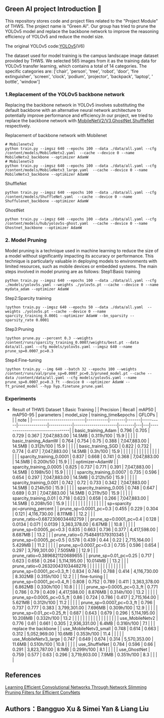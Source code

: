 ## Green AI project Introduction :leaves:
This repository stores code and project files related to the "Project Module" of THWS. The project name is "Green AI". Our group has tried to prune the YOLOv5 model and replace the backbone network to improve the reasoning efficiency of YOLOv5 and reduce the model size.

The original YOLOv5 code:[YOLOv5](https://github.com/ultralytics/yolov5/)(V6)

The dataset used for model training is the campus landscape image dataset provided by THWS. We selected 565 images from it as the training data for YOLOv5 transfer learning, which contains a total of 14 categories. The specific categories are: ['chair', 'person', 'tree', 'robot', 'door', 'fire extinguisher', 'screen', 'clock', 'podium', 'projector', 'backpack', 'laptop', ' bottle', 'window']

### 1.Replacement of the YOLOv5 backbone network
Replacing the backbone network in YOLOv5 involves substituting the default backbone with an alternative neural network architecture to potentially improve performance and efficiency.In our project, we tried to replace the backbone network with [MobileNetV2/V3](https://arxiv.org/abs/1704.04861),[GhostNet](https://arxiv.org/abs/1911.11907),[ShuffleNet](https://arxiv.org/abs/1707.01083) respectively.

Replacement of backbone network with Mobilenet
```shell
# Mobilenetv2
python train.py --imgsz 640 --epochs 100 --data ./data/all.yaml --cfg /content/models/MobileNetv2.yaml  --cache --device 0 --name MobileNetv2_backbone --optimizer AdamW
# Mobilenetv3
python train.py --imgsz 640 --epochs 100 --data ./data/all.yaml --cfg /content/models/MobileNetv3_large.yaml  --cache --device 0 --name MobileNetv3_backbone --optimizer AdamW
```

ShuffleNet
```shell
python train.py --imgsz 640 --epochs 100 --data ./data/all.yaml --cfg /content/models/ShuffleNet.yaml  --cache --device 0 --name Shuffulenet_backbone --optimizer AdamW
```

GhostNet
```shell
python train.py --imgsz 640 --epochs 100 --data ./data/all.yaml --cfg /content/models/hub/yolov5s-ghost.yaml  --cache --device 0 --name Ghostnet_backbone --optimizer AdamW
```

### 2. Model Pruning
Model pruning is a technique used in machine learning to reduce the size of a model without significantly impacting its accuracy or performance. This technique is particularly valuable in deploying models to environments with limited resources, such as mobile devices or embedded systems. The main steps involved in model pruning are as follows:
Step1:Basic training
```shell
python train.py --imgsz 640 --epochs 100 --data ./data/all.yaml --cfg ./models/yolov5s.yaml --weights ./yolov5s.pt --cache --device 0 --name mydata_adam --optimizer AdamW
```
Step2:Sparcity training
```shell
!python train.py --imgsz 640 --epochs 50 --data ./data/all.yaml  --weights ./yolov5s.pt --cache --device 0 --name sparcity_training_0.0001 --optimizer AdamW --bn_sparsity --sparsity_rate 0.0001
```
Step3:Pruning
```shell
!python prune.py --percent 0.3 --weights /content/runs/sparcity_training_0.0007/weights/best.pt --data data/all.yaml --cfg models/yolov5s.yaml --imgsz 640 --name prune_sp=0.0007_pc=0.3
```
Step4:Fine-tuning
```shell
!python train.py --img 640 --batch 32 --epochs 100 --weights /content/runs/val/prune_sp=0.0007_pc=0.3/pruned_model.pt --cache --data /content/data/all.yaml --cfg models/yolov5s.yaml --name prune_sp=0.0007_pc=0.3_ft --device 0 --optimizer AdamW --ft_pruned_model --hyp hyp.finetune_prune.yaml
```

### Experiments
- Result of THWS Dataset
  1.Basic Training
  |                           | Precision | Recall | mAP50 | mAP50-95 | parameters    | model_size | training_time&epochs | GFLOPs |   |   | note                            |
    |---------------------------|-----------|--------|-------|----------|---------------|------------|----------------------|--------|---|---|---------------------------------|
    | basic_training_Adam       | 0.796     | 0.705  | 0.729 | 0.367    | 7,047,883.00  | 14.5MB     | 0.311h/100           | 15.9   |   |   |                                 |
    | basic_training_AdamW      | 0.764     | 0.754  | 0.75  | 0.388    | 7,047,883.00  | 14.5MB     | 0.312h/100           | 15.9   |   |   |                                 |
    | basic_training_SGD        | 0.822     | 0.732  | 0.774 | 0.417    | 7,047,883.00  | 14.5MB     | 0.3h/100             | 15.9   |   |   |                                 |
    |                           |           |        |       |          |               |            |                      |        |   |   |                                 |
    | sparcity_training_0.0001  | 0.837     | 0.668  | 0.741 | 0.368    | 7,047,883.00  | 14.5MB     | 0.200h/50            | 15.9   |   |   | optimizer=AdamW                 |
    | sparcity_training_0.0005  | 0.825     | 0.737  | 0.771 | 0.391    | 7,047,883.00  | 14.5MB     | 0.198h/50            | 15.9   |   |   |                                 |
    | sparcity_training_0.0007  | 0.735     | 0.596  | 0.654 | 0.297    | 7,047,883.00  | 14.5MB     | 0.212h/50            | 15.9   |   |   |                                 |
    | sparcity_training_0.001   | 0.742     | 0.72   | 0.733 | 0.342    | 7,047,883.00  | 14.5MB     | 0.214h/50            | 15.9   |   |   |                                 |
    | sparcity_training_0.005   | 0.748     | 0.647  | 0.689 | 0.31     | 7,047,883.00  | 14.5MB     | 0.211h/50            | 15.9   |   |   |                                 |
    | sparcity_training_0.01    | 0.718     | 0.623  | 0.658 | 0.266    | 7,047,883.00  | 14.5MB     | 0.208h/50            | 15.9   |   |   |                                 |
    |                           |           |        |       |          |               |            |                      |        |   |   | sp=sparcity pc=pruning_percent  |
    | prune_sp=0.0001_pc=0.3    | 0.455     | 0.229  | 0.304 | 0.121    | 4,116,730.00  | 8.111MB    |                      | 12.2   |   |   |  prune_ratio=0.6872306034482759 |
    | prune_sp=0.0001_pc=0.4    | 0.128     | 0.0134 | 0.071 | 0.0139   | 3,363,378.00  | 6.67MB     |                      | 10.8   |   |   |                                 |
    | prune_sp=0.0005_pc=0.3    | 0.835     | 0.663  | 0.736 | 0.377    | 4,417,598.00  | 8.687MB    |                      | 13.2   |   |   | prune_ratio=0.7548491379310345  |
    | prune_sp=0.0005_pc=0.5    | 0.578     | 0.439  | 0.44  | 0.22     | 2,715,164.00  | 5.429MB    |                      | 11.2   |   |   |                                 |
    | prune_sp=0.0007_pc=0.3    | 0.735     | 0.596  | 0.654 | 0.297    | 3,799,301.00  | 7.505MB    |                      | 12.9   |   |   | prune_ratio=0.3896821120689655  |
    | prune_sp=0.01_pc=0.25     | 0.717     | 0.623  | 0.658 | 0.264    | 5,114,195.00  | 10.014MB   |                      | 13.2   |   |   | prune_ratio=0.26320043103448276 |
    |                           |           |        |       |          |               |            |                      |        |   |   |                                 |
    | prune_sp=0.0001_pc=0.3_ft | 0.834     | 0.746  | 0.788 | 0.414    | 4,116,730.00  | 8.302MB    | 0.315h/100           | 12.2   |   |   | fine-tuning                     |
    | prune_sp=0.0001_pc=0.4_ft | 0.808     | 0.752  | 0.789 | 0.411    | 3,363,378.00  | 6.862MB    | 0.330h/100           | 10.8   |   |   |                                 |
    | prune_sp=0.0005_pc=0.3_ft | 0.771     | 0.786  | 0.79  | 0.409    | 4,417,598.00  | 8.876MB    | 0.314h/100           | 13.2   |   |   |                                 |
    | prune_sp=0.0005_pc=0.5_ft | 0.86      | 0.724  | 0.786 | 0.417    | 2,715,164.00  | 5.621MB    | 0.312h/100           | 11.2   |   |   |                                 |
    | prune_sp=0.0007_pc=0.3_ft | 0.796     | 0.737  | 0.777 | 0.383    | 3,799,301.00  | 7.696MB    | 0.309h/100           | 12.9   |   |   |                                 |
    | prune_sp=0.01_pc=0.25_ft  | 0.687     | 0.643  | 0.679 | 0.296    | 5,114,195.00  | 10.208MB   | 0.332h/100           | 13.2   |   |   |                                 |
    |                           |           |        |       |          |               |            |                      |        |   |   |                                 |
    | use_MobileNetv2           | 0.776     | 0.61   | 0.661 | 0.305    | 2,936,331.00  | 6.4MB      | 0.316h/100           | 7.1    |   |   | replace the backbone            |
    | use_MobileNetv3_small     | 0.748     | 0.614  | 0.663 | 0.312    | 5,052,969.00  | 10.6MB     | 0.353h/100           | 11.4   |   |   |                                 |
    | use_MobileNetv3_large     | 0.747     | 0.649  | 0.674 | 0.314    | 5,570,353.00  | 11.6MB     | 0.510h/100           | 10.8   |   |   |                                 |
    | use_ShuffleNet            | 0.784     | 0.596  | 0.66  | 0.291    | 3,823,787.00  | 8.1MB      | 0.299h/100           | 8.1    |   |   |                                 |
    | use_GhostNet              | 0.759     | 0.577  | 0.63  | 0.296    | 3,719,603.00  | 7.9MB      | 0.351h/100           | 8.3    |   |   |                                 |

  
  

  

## References
[Learning Efficient Convolutional Networks Through Network Slimming](https://arxiv.org/abs/1708.06519)
[Pruning Filters for Efficient ConvNets](https://arxiv.org/abs/1608.08710)


## Authors：Bangguo Xu & Simei Yan & Liang Liu
